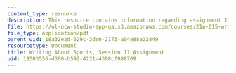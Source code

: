 ```yaml
---
content_type: resource
description: This resource contains information regarding assignment 11.
file: https://ol-ocw-studio-app-qa.s3.amazonaws.com/courses/21w-015-writing-and-rhetoric-writing-about-sports-fall-2013/19503556d300b59242214398cf988709_MIT21W_015F13_Assignment11.pdf
file_type: application/pdf
parent_uid: 18a32e2d-629c-3de0-2173-a04e88a22849
resourcetype: Document
title: Writing About Sports, Session 11 Assignment
uid: 19503556-d300-b592-4221-4398cf988709
---
```

